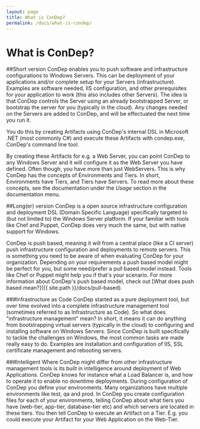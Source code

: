```yaml
---
layout: page
title: What is ConDep?
permalink: /docs/what-is-condep/
---
```


What is ConDep?
===============

##Short version
ConDep enables you to push software and infrastructure configurations to Windows Servers. This can be deployment of your applications and/or complete setup for your Servers (infrastructure). Examples are software needed, IIS configuration, and other prerequisites for your application to work (this also includes other Servers). The idea is that ConDep controls the Server using an already bootstrapped Server, or bootstrap the server for you (typically in the cloud). Any changes needed on the Servers are added to ConDep, and will be effectuated the next time you run it.

You do this by creating Artifacts using ConDep's internal DSL in Microsoft .NET (most commonly C#) and execute these Artifacts with condep.exe, ConDep's command line tool. 

By creating these Artifacts for e.g. a Web Server, you can point ConDep to any Windows Server and it will configure it as the Web Server you have defined. Often though, you have more than just WebServers. This is why ConDep has the concepts of Environments and Tiers. In short, Environments have Tiers, and Tiers have Servers. To read more about these concepts, see the documentation under the _Usage_ section in the documentation menu.

##Long(er) version
ConDep is a open source infrastructure configuration and deployment DSL (Domain Specific Language) specifically targeted to (but not limited to) the Windows Server platform. If your familiar with tools like Chef and Puppet, ConDep does very much the same, but with native support for Windows.

ConDep is push based, meaning it will from a central place (like a CI server) push infrastructure configuration and deployments to remote servers. This is something you need to be aware of when evaluating ConDep for your organization. Depending on your requirements a push based model might be perfect for you, but some need/prefer a pull based model instead. Tools like Chef or Puppet might help you if that's your scenario. For more information about ConDep's push based model, check out [What does push based mean?]({{ site.path }}/docs/pull-based).

###Infrastructure as Code
ConDep started as a pure deployment tool, but over time evolved into a complete infrastructure management tool (sometimes referred to as Infrastructure as Code). So what does "infrastructure management" mean? In short, it means it can do anything from bootstrapping virtual servers (typically in the cloud) to configuring and installing software on Windows Servers. Since ConDep is built specifically to tackle the challenges on Windows, the most common tasks are made really easy to do. Examples are installation and configuration of IIS, SSL certificate management and rebooting servers.

###Intelligent
Where ConDep might differ from other infrastructure management tools is its built in intelligence around deployment of Web Applications. ConDep knows for instance what a Load Balancer is, and how to operate it to enable no downtime deployments. During configuration of ConDep you define your environments. Many organizations have multiple environments like test, qa and prod. In ConDep you create configuration files for each of your environments, telling ConDep about what tiers you have (web-tier, app-tier, database-tier etc) and which servers are located in these tiers. You then tell ConDep to execute an Artifact on a Tier. E.g. you could execute your Artifact for your Web Application on the Web-Tier.